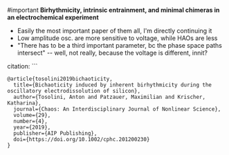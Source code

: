 #important
**Birhythmicity, intrinsic entrainment, and minimal chimeras in an electrochemical experiment**

* Easily the most important paper of them all, I'm directly continuing it
* Low amplitude osc. are more sensitive to voltage, while HAOs are less
* "There has to be a third important parameter, bc the phase space paths intersect" -- well, not really, because the voltage is different, innit?


citation: ```
```
@article{tosolini2019bichaoticity,
  title={Bichaoticity induced by inherent birhythmicity during the oscillatory electrodissolution of silicon},
  author={Tosolini, Anton and Patzauer, Maximilian and Krischer, Katharina},
  journal={Chaos: An Interdisciplinary Journal of Nonlinear Science},
  volume={29},
  number={4},
  year={2019},
  publisher={AIP Publishing},
  doi={https://doi.org/10.1002/cphc.201200230}
}
```
 